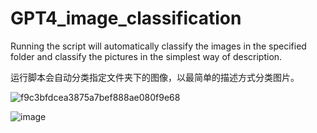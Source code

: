# GPT4_image_classification
Running the script will automatically classify the images in the specified folder and classify the pictures in the simplest way of description.

运行脚本会自动分类指定文件夹下的图像，以最简单的描述方式分类图片。

![f9c3bfdcea3875a7bef888ae080f9e68](https://github.com/hiiii65/GPT4_image_classification/assets/76000500/c6766ae9-1119-4705-80e3-9ba5efd6ec58)

![image](https://github.com/hiiii65/GPT4_image_classification/assets/76000500/696ca637-4581-4b3c-8df7-eb400248c3f6)

